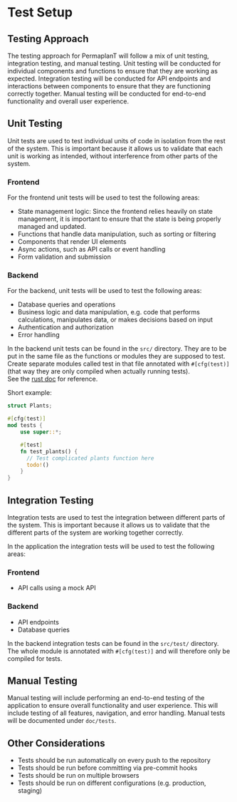 # Test Setup

## Testing Approach

The testing approach for PermaplanT will follow a mix of unit testing, integration testing, and manual testing.
Unit testing will be conducted for individual components and functions to ensure that they are working as expected.
Integration testing will be conducted for API endpoints and interactions between components to ensure that they are functioning correctly together.
Manual testing will be conducted for end-to-end functionality and overall user experience.

## Unit Testing

Unit tests are used to test individual units of code in isolation from the rest of the system. This is important because it allows us to validate that each unit is working as intended, without interference from other parts of the system.

### Frontend

For the frontend unit tests will be used to test the following areas:

- State management logic: Since the frontend relies heavily on state management, it is important to ensure that the state is being properly managed and updated.
- Functions that handle data manipulation, such as sorting or filtering
- Components that render UI elements
- Async actions, such as API calls or event handling
- Form validation and submission

### Backend

For the backend, unit tests will be used to test the following areas:

- Database queries and operations
- Business logic and data manipulation, e.g. code that performs calculations, manipulates data, or makes decisions based on input
- Authentication and authorization
- Error handling

In the backend unit tests can be found in the `src/` directory.
They are to be put in the same file as the functions or modules they are supposed to test.
Create separate modules called test in that file annotated with `#[cfg(test)]` (that way they are only compiled when actually running tests).  
See the [rust doc](https://doc.rust-lang.org/rust-by-example/testing/unit_testing.html) for reference.

Short example:

```rust
struct Plants;

#[cfg(test)]
mod tests {
    use super::*;

    #[test]
    fn test_plants() {
      // Test complicated plants function here
      todo!()
    }
}
```

## Integration Testing

Integration tests are used to test the integration between different parts of the system. This is important because it allows us to validate that the different parts of the system are working together correctly.

In the application the integration tests will be used to test the following areas:

### Frontend

- API calls using a mock API

### Backend

- API endpoints
- Database queries

In the backend integration tests can be found in the `src/test/` directory.
The whole module is annotated with `#[cfg(test)]` and will therefore only be compiled for tests.

## Manual Testing

Manual testing will include performing an end-to-end testing of the application to ensure overall functionality and user experience.
This will include testing of all features, navigation, and error handling.
Manual tests will be documented under `doc/tests`.

## Other Considerations

- Tests should be run automatically on every push to the repository
- Tests should be run before committing via pre-commit hooks
- Tests should be run on multiple browsers
- Tests should be run on different configurations (e.g. production, staging)
